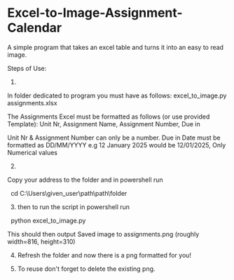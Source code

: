 # Excel-to-Image-Assignment-Calendar
A simple program that takes an excel table and turns it into an easy to read image.

Steps of Use:

1.
In folder dedicated to program you must have as follows:
excel_to_image.py
assignments.xlsx

The Assignments Excel must be formatted as follows (or use provided Template):
Unit Nr,	Assignment Name,	Assignment Number,	Due in

Unit Nr & Assignment Number can only be a number.
Due in Date must be formatted as DD/MM/YYYY e.g 12 January 2025 would be 12/01/2025, Only Numerical values

2.
Copy your address to the folder and in powershell run

   cd C:\Users\given_user\path\path\folder

3. then to run the script in powershell run

   python excel_to_image.py

This should then output Saved image to assignments.png (roughly width=816, height=310)

4. Refresh the folder and now there is a png formatted for you!

5. To reuse don't forget to delete the existing png.
